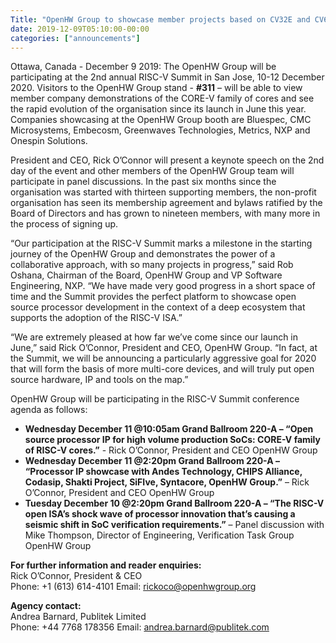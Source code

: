 ```yaml
---
Title: "OpenHW Group to showcase member projects based on CV32E and CV64A open source cores at the RISC-V Summit 2020"  
date: 2019-12-09T05:10:00-00:00
categories: ["announcements"]
---
```

Ottawa, Canada - December 9 2019: The OpenHW Group will be participating at the 2nd annual RISC-V Summit in San Jose, 10-12 December 2020.<!--more--> Visitors to the OpenHW Group stand - **#311** – will be able to view member company demonstrations of the CORE-V family of cores and see the rapid evolution of the organisation since its launch in June this year. Companies showcasing at the OpenHW Group booth are Bluespec, CMC Microsystems, Embecosm, Greenwaves Technologies, Metrics, NXP and Onespin Solutions.  

President and CEO, Rick O’Connor will present a keynote speech on the 2nd day of the event and other members of the OpenHW Group team will participate in panel discussions. In the past six months since the organisation was started with thirteen supporting members, the non-profit organisation has seen its membership agreement and bylaws ratified by the Board of Directors and has grown to nineteen members, with many more in the process of signing up.  

“Our participation at the RISC-V Summit marks a milestone in the starting journey of the OpenHW Group and demonstrates the power of a collaborative approach, with so many projects in progress,” said Rob Oshana, Chairman of the Board, OpenHW Group and VP Software Engineering, NXP. “We have made very good progress in a short space of time and the Summit provides the perfect platform to showcase open source processor development in the context of a deep ecosystem that supports the adoption of the RISC-V ISA.”  

“We are extremely pleased at how far we’ve come since our launch in June,” said Rick O’Connor, President and CEO, OpenHW Group. “In fact, at the Summit, we will be announcing a particularly aggressive goal for 2020 that will form the basis of more multi-core devices, and will truly put open source hardware, IP and tools on the map.”  

OpenHW Group will be participating in the RISC-V Summit conference agenda as follows:  

- **Wednesday December 11 @10:05am Grand Ballroom 220-A – “Open source processor IP for high volume production SoCs: CORE-V family of RISC-V cores.”** - Rick O’Connor, President and CEO OpenHW Group  
- **Wednesday December 11 @2:20pm Grand Ballroom 220-A – “Processor IP showcase with Andes Technology, CHIPS Alliance, Codasip, Shakti Project, SiFIve, Syntacore, OpenHW Group.”** – Rick O’Connor, President and CEO OpenHW Group  
- **Tuesday December 10 @2:20pm Grand Ballroom 220-A – “The RISC-V open ISA’s shock wave of processor innovation that’s causing a seismic shift in SoC verification requirements.”** – Panel discussion with Mike Thompson, Director of Engineering, Verification Task Group OpenHW Group

**For further information and reader enquiries:**  
Rick O’Connor, President &amp; CEO  
Phone: +1 (613) 614-4101‬ Email: [rickoco@openhwgroup.org](mailto:rickoco@openhwgroup.org)  

**Agency contact:**  
Andrea Barnard, Publitek Limited  
Phone: +44 7768 178356‬ Email: [andrea.barnard@publitek.com](mailto:andrea.barnard@publitek.com)